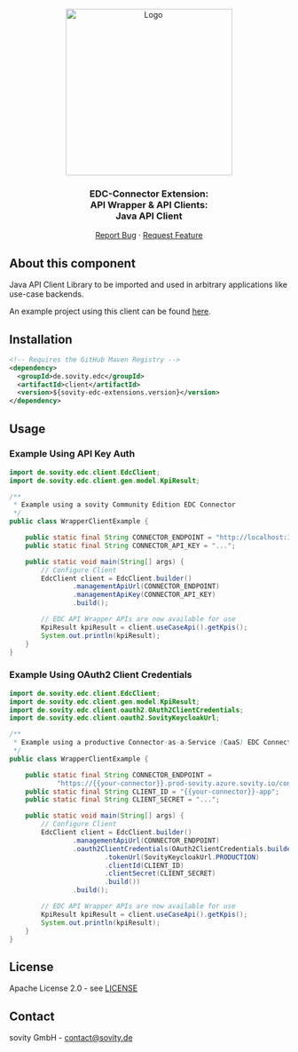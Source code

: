 <!-- PROJECT LOGO -->
<br />
<div align="center">
  <a href="https://github.com/sovity/edc-extensions">
    <img src="https://raw.githubusercontent.com/sovity/edc-ui/main/src/assets/images/sovity_logo.svg" alt="Logo" width="300">
  </a>

<h3 align="center">EDC-Connector Extension:<br />API Wrapper &amp; API Clients:<br />Java API Client</h3>

  <p align="center">
    <a href="https://github.com/sovity/edc-extensions/issues/new?template=bug_report.md">Report Bug</a>
    ·
    <a href="https://github.com/sovity/edc-extensions/issues/new?template=feature_request.md">Request Feature</a>
  </p>
</div>

## About this component

Java API Client Library to be imported and used in arbitrary applications like use-case backends.

An example project using this client can be found [here](../java-client-example).

## Installation

```xml
<!-- Requires the GitHub Maven Registry -->
<dependency>
  <groupId>de.sovity.edc</groupId>
  <artifactId>client</artifactId>
  <version>${sovity-edc-extensions.version}</version>
</dependency>
```

## Usage

### Example Using API Key Auth

```java
import de.sovity.edc.client.EdcClient;
import de.sovity.edc.client.gen.model.KpiResult;

/**
 * Example using a sovity Community Edition EDC Connector
 */
public class WrapperClientExample {

    public static final String CONNECTOR_ENDPOINT = "http://localhost:11002/api/management/v2";
    public static final String CONNECTOR_API_KEY = "...";

    public static void main(String[] args) {
        // Configure Client
        EdcClient client = EdcClient.builder()
                .managementApiUrl(CONNECTOR_ENDPOINT)
                .managementApiKey(CONNECTOR_API_KEY)
                .build();

        // EDC API Wrapper APIs are now available for use
        KpiResult kpiResult = client.useCaseApi().getKpis();
        System.out.println(kpiResult);
    }
}

```

### Example Using OAuth2 Client Credentials

```java
import de.sovity.edc.client.EdcClient;
import de.sovity.edc.client.gen.model.KpiResult;
import de.sovity.edc.client.oauth2.OAuth2ClientCredentials;
import de.sovity.edc.client.oauth2.SovityKeycloakUrl;

/**
 * Example using a productive Connector-as-a-Service (CaaS) EDC Connector
 */
public class WrapperClientExample {

    public static final String CONNECTOR_ENDPOINT =
            "https://{{your-connector}}.prod-sovity.azure.sovity.io/control/data";
    public static final String CLIENT_ID = "{{your-connector}}-app";
    public static final String CLIENT_SECRET = "...";

    public static void main(String[] args) {
        // Configure Client
        EdcClient client = EdcClient.builder()
                .managementApiUrl(CONNECTOR_ENDPOINT)
                .oauth2ClientCredentials(OAuth2ClientCredentials.builder()
                        .tokenUrl(SovityKeycloakUrl.PRODUCTION)
                        .clientId(CLIENT_ID)
                        .clientSecret(CLIENT_SECRET)
                        .build())
                .build();

        // EDC API Wrapper APIs are now available for use
        KpiResult kpiResult = client.useCaseApi().getKpis();
        System.out.println(kpiResult);
    }
}
```

## License

Apache License 2.0 - see [LICENSE](../../../../LICENSE)

## Contact

sovity GmbH - contact@sovity.de
